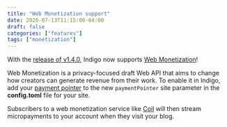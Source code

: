 ```yaml
---
title: "Web Monetization support"
date: 2020-07-13T11:15:00-04:00
draft: false
categories: ["features"]
tags: ["monetization"]
---
```


With the [release of v1.4.0], Indigo now supports [Web Monetization]!

<!--more-->

Web Monetization is a privacy-focused draft Web API that aims to change how creators can generate revenue from their work. To enable it in Indigo, add your [payment pointer] to the new `paymentPointer` site parameter in the **config.toml** file for your site.

Subscribers to a web monetization service like [Coil] will then stream micropayments to your account when they visit your blog.

[release of v1.4.0]: /release/indigo-v1-4-0-released/
[Web Monetization]: https://webmonetization.org/
[payment pointer]: https://webmonetization.org/docs/getting-started#2-get-your-payment-pointer
[Coil]: https://coil.com
